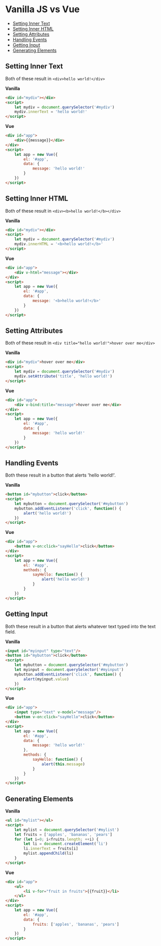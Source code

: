 

# Vanilla JS vs Vue

- [Setting Inner Text](#setting-inner-text)
- [Setting Inner HTML](#setting-inner-html)
- [Setting Attributes](#setting-attributes)
- [Handling Events](#handling-events)
- [Getting Input](#getting-input)
- [Generating Elements](#generating-elements)


## Setting Inner Text

Both of these result in `<div>hello world!</div>`

**Vanilla**
```html
<div id="mydiv"></div>
<script>
    let mydiv = document.querySelector('#mydiv')
    mydiv.innerText = 'hello world!'
</script>
```

**Vue**
```html
<div id="app">
    <div>{{message}}</div>
</div>
<script>
    let app = new Vue({
        el: '#app',
        data: {
            message: 'hello world!'
        }
    })
</script>
```

## Setting Inner HTML

Both of these result in `<div><b>hello world!</b></div>`

**Vanilla**
```html
<div id="mydiv"></div>
<script>
    let mydiv = document.querySelector('#mydiv')
    mydiv.innerHTML = '<b>hello world!</b>'
</script>
```

**Vue**
```html
<div id="app">
    <div v-html="message"></div>
</div>
<script>
    let app = new Vue({
        el: '#app',
        data: {
            message: '<b>hello world!</b>'
        }
    })
</script>
```

## Setting Attributes

Both of these result in `<div title="hello world!">hover over me</div>`


**Vanilla**
```html
<div id="mydiv">hover over me</div>
<script>
    let mydiv = document.querySelector('#mydiv')
    mydiv.setAttribute('title', 'hello world!')
</script>
```

**Vue**
```html
<div id="app">
    <div v-bind:title="message">hover over me</div>
</div>
<script>
    let app = new Vue({
        el: '#app',
        data: {
            message: 'hello world!'
        }
    })
</script>
```


## Handling Events

Both these result in a button that alerts 'hello world!'.

**Vanilla**
```html
<button id="mybutton">click</button>
<script>
    let mybutton = document.querySelector('#mybutton')
    mybutton.addEventListener('click', function() {
        alert('hello world!')
    })
</script>
```

**Vue**
```html
<div id="app">
    <button v-on:click="sayHello">click</button>
</div>
<script>
    let app = new Vue({
        el: '#app',
        methods: {
            sayHello: function() {
                alert('hello world!')
            }
        }
    })
</script>
```

## Getting Input

Both these result in a button that alerts whatever text typed into the text field.

**Vanilla**
```html
<input id="myinput" type="text"/>
<button id="mybutton">click</button>
<script>
    let mybutton = document.querySelector('#mybutton')
    let myinput = document.querySelector('#myinput')
    mybutton.addEventListener('click', function() {
        alert(myinput.value)
    })
</script>
```

**Vue**
```html
<div id="app">
    <input type="text" v-model="message"/>
    <button v-on:click="sayHello">click</button>
</div>
<script>
    let app = new Vue({
        el: '#app',
        data: {
            message: 'hello world!'
        },
        methods: {
            sayHello: function() {
                alert(this.message)
            }
        }
    })
</script>
```

## Generating Elements


**Vanilla**
```html
<ul id="mylist"></ul>
<script>
    let mylist = document.querySelector('#mylist')
    let fruits = ['apples', 'bananas', 'pears']
    for (let i=0; i<fruits.length; ++i) {
        let li = document.createElement('li')
        li.innerText = fruits[i]
        mylist.appendChild(li)
    }
</script>
```

**Vue**
```html
<div id="app">
    <ul>
        <li v-for="fruit in fruits">{{fruit}}</li>
    </ul>
</div>
<script>
    let app = new Vue({
        el: '#app',
        data: {
            fruits: ['apples', 'bananas', 'pears']
        }
    })
</script>
```
